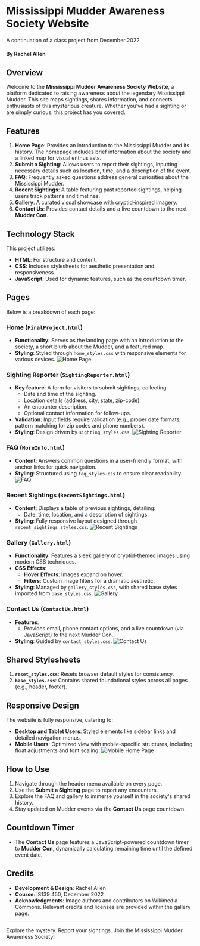 # Mississippi Mudder Awareness Society Website
A continuation of a class project from December 2022

#### By Rachel Allen

## Overview
Welcome to the **Mississippi Mudder Awareness Society Website**, a platform dedicated to raising awareness about the legendary Mississippi Mudder. This site maps sightings, shares information, and connects enthusiasts of this mysterious creature. Whether you’ve had a sighting or are simply curious, this project has you covered.

## Features
1. **Home Page**: Provides an introduction to the Mississippi Mudder and its history. The homepage includes brief information about the society and a linked map for visual enthusiasts.
2. **Submit a Sighting**: Allows users to report their sightings, inputting necessary details such as location, time, and a description of the event.
3. **FAQ**: Frequently asked questions address general curiosities about the Mississippi Mudder.
4. **Recent Sightings**: A table featuring past reported sightings, helping users track patterns and timelines.
5. **Gallery**: A curated visual showcase with cryptid-inspired imagery.
6. **Contact Us**: Provides contact details and a live countdown to the next **Mudder Con**.

## Technology Stack
This project utilizes:
- **HTML**: For structure and content.
- **CSS**: Includes stylesheets for aesthetic presentation and responsiveness.
- **JavaScript**: Used for dynamic features, such as the countdown timer.

## Pages
Below is a breakdown of each page:

### Home (`FinalProject.html`)
- **Functionality**: Serves as the landing page with an introduction to the society, a short blurb about the Mudder, and a featured map.
- **Styling**: Styled through `home_styles.css` with responsive elements for various devices.
  ![Home Page](./assets/mudder_homepage.png)

### Sighting Reporter (`SightingReporter.html`)
- **Key feature**: A form for visitors to submit sightings, collecting:
  - Date and time of the sighting.
  - Location details (address, city, state, zip-code).
  - An encounter description.
  - Optional contact information for follow-ups.
- **Validation**: Input fields require validation (e.g., proper date formats, pattern matching for zip codes and phone numbers).
- **Styling**: Design driven by `sighting_styles.css`.
  ![Sighting Reporter](./assets/mudder_sightings.png)

### FAQ (`MoreInfo.html`)
- **Content**: Answers common questions in a user-friendly format, with anchor links for quick navigation.
- **Styling**: Structured using `faq_styles.css` to ensure clear readability.
  ![FAQ](./assets/mudder_info.png)

### Recent Sightings (`RecentSightings.html`)
- **Content**: Displays a table of previous sightings, detailing:
  - Date, time, location, and a description of sightings.
- **Styling**: Fully responsive layout designed through `recent_sightings_styles.css`.
  ![Recent Sightings](./assets/mudder_recentsightings.png)

### Gallery (`Gallery.html`)
- **Functionality**: Features a sleek gallery of cryptid-themed images using modern CSS techniques.
- **CSS Effects**:
  - **Hover Effects**: Images expand on hover.
  - **Filters**: Custom image filters for a dramatic aesthetic.
- **Styling**: Managed by `gallery_styles.css`, with shared base styles imported from `base_styles.css`.
  ![Gallery](./assets/mudder_gallery.png)

### Contact Us (`ContactUs.html`)
- **Features**:
  - Provides email, phone contact options, and a live countdown (via JavaScript) to the next Mudder Con.
- **Styling**: Guided by `contact_styles.css`.
  ![Contact Us](./assets/mudder_contactus.png)

## Shared Stylesheets
1. **`reset_styles.css`**: Resets browser default styles for consistency.
2. **`base_styles.css`**: Contains shared foundational styles across all pages (e.g., header, footer).

## Responsive Design
The website is fully responsive, catering to:
- **Desktop and Tablet Users**: Styled elements like sidebar links and detailed navigation menus.
- **Mobile Users**: Optimized view with mobile-specific structures, including float adjustments and font scaling.
  ![Mobile Home Page](./assets/mudder_mobile.png)

## How to Use
1. Navigate through the header menu available on every page.
2. Use the **Submit a Sighting** page to report any encounters.
3. Explore the FAQ and gallery to immerse yourself in the society's shared history.
4. Stay updated on Mudder events via the **Contact Us** page countdown.

## Countdown Timer
- The **Contact Us** page features a JavaScript-powered countdown timer to **Mudder Con**, dynamically calculating remaining time until the defined event date.

## Credits
- **Development & Design**: Rachel Allen
- **Course**: IS139 450, December 2022
- **Acknowledgments**: Image authors and contributors on Wikimedia Commons. Relevant credits and licenses are provided within the gallery page.

---

Explore the mystery. Report your sightings. Join the Mississippi Mudder Awareness Society!
